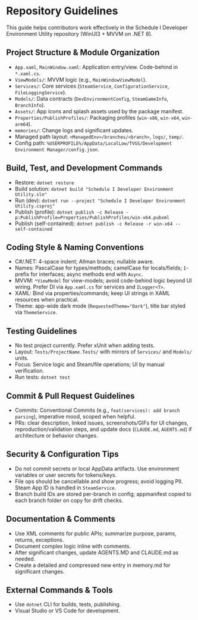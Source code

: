 # Repository Guidelines

This guide helps contributors work effectively in the Schedule I Developer Environment Utility repository (WinUI3 + MVVM on .NET 8).

## Project Structure & Module Organization
- `App.xaml`, `MainWindow.xaml`: Application entry/view. Code-behind in `*.xaml.cs`.
- `ViewModels/`: MVVM logic (e.g., `MainWindowViewModel`).
- `Services/`: Core services (`SteamService`, `ConfigurationService`, `FileLoggingService`).
- `Models/`: Data contracts (`DevEnvironmentConfig`, `SteamGameInfo`, `BranchInfo`).
- `Assets/`: App icons and splash assets used by the package manifest.
- `Properties/PublishProfiles/`: Packaging profiles (`win-x86`, `win-x64`, `win-arm64`).
- `memories/`: Change logs and significant updates.
 - Managed path layout: `<ManagedEnv>/branches/<branch>`, `logs/`, `temp/`.
 - Config path: `%USERPROFILE%/AppData/LocalLow/TVGS/Development Environment Manager/config.json`.

## Build, Test, and Development Commands
- Restore: `dotnet restore`
- Build solution: `dotnet build "Schedule I Developer Environment Utility.sln"`
- Run (dev): `dotnet run --project "Schedule I Developer Environment Utility.csproj"`
- Publish (profile): `dotnet publish -c Release -p:PublishProfile=Properties/PublishProfiles/win-x64.pubxml`
- Publish (self-contained): `dotnet publish -c Release -r win-x64 --self-contained`

## Coding Style & Naming Conventions
- C#/.NET: 4-space indent; Allman braces; nullable aware.
- Names: PascalCase for types/methods; camelCase for locals/fields; `I`-prefix for interfaces; async methods end with `Async`.
- MVVM: `*ViewModel` for view-models; avoid code-behind logic beyond UI wiring. Prefer DI via `App.xaml.cs` for services and `ILogger<T>`.
- XAML: Bind via properties/commands; keep UI strings in XAML resources when practical.
 - Theme: app-wide dark mode (`RequestedTheme="Dark"`), title bar styled via `ThemeService`.

## Testing Guidelines
- No test project currently. Prefer xUnit when adding tests.
- Layout: `Tests/ProjectName.Tests/` with mirrors of `Services/` and `Models/` units.
- Focus: Service logic and Steam/file operations; UI by manual verification.
- Run tests: `dotnet test`

## Commit & Pull Request Guidelines
- Commits: Conventional Commits (e.g., `feat(services): add branch parsing`), imperative mood, scoped when helpful.
- PRs: clear description, linked issues, screenshots/GIFs for UI changes, reproduction/validation steps, and update docs (`CLAUDE.md`, `AGENTS.md`) if architecture or behavior changes.

## Security & Configuration Tips
- Do not commit secrets or local AppData artifacts. Use environment variables or user secrets for tokens/keys.
- File ops should be cancellable and show progress; avoid logging PII. Steam App ID is handled in `SteamService`.
 - Branch build IDs are stored per-branch in config; appmanifest copied to each branch folder on copy for drift checks.

## Documentation & Comments
- Use XML comments for public APIs; summarize purpose, params, returns, exceptions.
- Document complex logic inline with comments.
- After significant changes, update AGENTS.MD and CLAUDE.md as needed.
- Create a detailed and compressed new entry in memory.md for significant changes.

## External Commands & Tools
- Use `dotnet` CLI for builds, tests, publishing.
- Visual Studio or VS Code for development.
